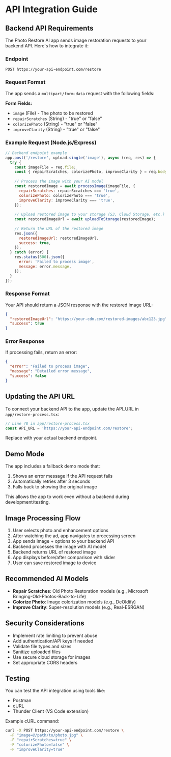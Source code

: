 # API Integration Guide

## Backend API Requirements

The Photo Restore AI app sends image restoration requests to your backend API. Here's how to integrate it:

### Endpoint

```
POST https://your-api-endpoint.com/restore
```

### Request Format

The app sends a `multipart/form-data` request with the following fields:

**Form Fields:**
- `image` (File) - The photo to be restored
- `repairScratches` (String) - "true" or "false"
- `colorizePhoto` (String) - "true" or "false"
- `improveClarity` (String) - "true" or "false"

### Example Request (Node.js/Express)

```javascript
// Backend endpoint example
app.post('/restore', upload.single('image'), async (req, res) => {
  try {
    const imageFile = req.file;
    const { repairScratches, colorizePhoto, improveClarity } = req.body;
    
    // Process the image with your AI model
    const restoredImage = await processImage(imageFile, {
      repairScratches: repairScratches === 'true',
      colorizePhoto: colorizePhoto === 'true',
      improveClarity: improveClarity === 'true',
    });
    
    // Upload restored image to your storage (S3, Cloud Storage, etc.)
    const restoredImageUrl = await uploadToStorage(restoredImage);
    
    // Return the URL of the restored image
    res.json({
      restoredImageUrl: restoredImageUrl,
      success: true,
    });
  } catch (error) {
    res.status(500).json({
      error: 'Failed to process image',
      message: error.message,
    });
  }
});
```

### Response Format

Your API should return a JSON response with the restored image URL:

```json
{
  "restoredImageUrl": "https://your-cdn.com/restored-images/abc123.jpg",
  "success": true
}
```

### Error Response

If processing fails, return an error:

```json
{
  "error": "Failed to process image",
  "message": "Detailed error message",
  "success": false
}
```

## Updating the API URL

To connect your backend API to the app, update the API_URL in `app/restore-process.tsx`:

```typescript
// Line 78 in app/restore-process.tsx
const API_URL = 'https://your-api-endpoint.com/restore';
```

Replace with your actual backend endpoint.

## Demo Mode

The app includes a fallback demo mode that:
1. Shows an error message if the API request fails
2. Automatically retries after 3 seconds
3. Falls back to showing the original image

This allows the app to work even without a backend during development/testing.

## Image Processing Flow

1. User selects photo and enhancement options
2. After watching the ad, app navigates to processing screen
3. App sends image + options to your backend API
4. Backend processes the image with AI model
5. Backend returns URL of restored image
6. App displays before/after comparison with slider
7. User can save restored image to device

## Recommended AI Models

- **Repair Scratches**: Old Photo Restoration models (e.g., Microsoft Bringing-Old-Photos-Back-to-Life)
- **Colorize Photo**: Image colorization models (e.g., DeOldify)
- **Improve Clarity**: Super-resolution models (e.g., Real-ESRGAN)

## Security Considerations

- Implement rate limiting to prevent abuse
- Add authentication/API keys if needed
- Validate file types and sizes
- Sanitize uploaded files
- Use secure cloud storage for images
- Set appropriate CORS headers

## Testing

You can test the API integration using tools like:
- Postman
- cURL
- Thunder Client (VS Code extension)

Example cURL command:
```bash
curl -X POST https://your-api-endpoint.com/restore \
  -F "image=@/path/to/photo.jpg" \
  -F "repairScratches=true" \
  -F "colorizePhoto=false" \
  -F "improveClarity=true"
```

